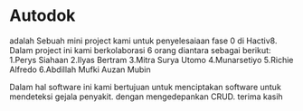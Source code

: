 # Autodok
adalah Sebuah mini project kami untuk penyelesaiaan fase 0 di Hactiv8.
Dalam project ini kami berkolaborasi  6 orang diantara sebagai berikut:
1.Perys Siahaan
2.Ilyas Bertram
3.Mitra Surya Utomo
4.Munarsetiyo
5.Richie Alfredo
6.Abdillah Mufki Auzan Mubin

Dalam hal software ini kami bertujuan untuk menciptakan software untuk mendeteksi gejala penyakit. dengan mengedepankan CRUD. terima kasih
